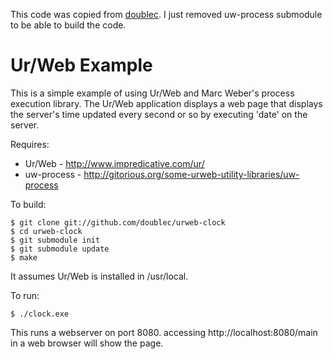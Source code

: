 This code was copied from [doublec](https://github.com/doublec/urweb-clock). 
I just removed uw-process submodule to be able to build the code.

# Ur/Web Example

This is a simple example of using Ur/Web and Marc Weber's process execution library. The Ur/Web application displays a web page that displays the server's time updated every second or so by executing 'date' on the server.

Requires:

* Ur/Web - http://www.impredicative.com/ur/
* uw-process - http://gitorious.org/some-urweb-utility-libraries/uw-process

To build:

    $ git clone git://github.com/doublec/urweb-clock
    $ cd urweb-clock
    $ git submodule init
    $ git submodule update
    $ make

It assumes Ur/Web is installed in /usr/local.

To run:

    $ ./clock.exe

This runs a webserver on port 8080. accessing http://localhost:8080/main in a web browser will show the page.

